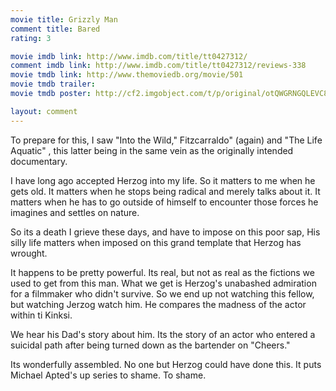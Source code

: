 ```yaml
---
movie title: Grizzly Man
comment title: Bared
rating: 3

movie imdb link: http://www.imdb.com/title/tt0427312/
comment imdb link: http://www.imdb.com/title/tt0427312/reviews-338
movie tmdb link: http://www.themoviedb.org/movie/501
movie tmdb trailer: 
movie tmdb poster: http://cf2.imgobject.com/t/p/original/otQWGRNGQLEVC8fl4XutuQYRGKN.jpg

layout: comment
---
```


To prepare for this, I saw "Into the Wild," Fitzcarraldo" (again) and "The Life Aquatic" , this latter being in the same vein as the originally intended documentary.

I have long ago accepted Herzog into my life. So it matters to me when he gets old. It matters when he stops being radical and merely talks about it. It matters when he has to go outside of himself to encounter those forces he imagines and settles on nature.

So its a death I grieve these days, and have to impose on this poor sap, His silly life matters when imposed on this grand template that Herzog has wrought.

It happens to be pretty powerful. Its real, but not as real as the fictions we used to get from this man. What we get is Herzog's unabashed admiration for a filmmaker who didn't survive. So we end up not watching this fellow, but watching Jerzog watch him. He compares the madness of the actor within ti Kinksi.

We hear his Dad's story about him. Its the story of an actor who entered a suicidal path after being turned down as the bartender on "Cheers."

Its wonderfully assembled. No one but Herzog could have done this. It puts Michael Apted's up series to shame. To shame.